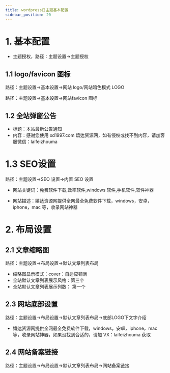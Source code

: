 ```yaml
---
title: wordpress日主题基本配置
sidebar_position: 20
---
```


# 1. 基本配置

- 主题授权，路径：主题设置->主题授权

## 1.1 logo/favicon 图标

路径：主题设置->基本设置->网站 logo/网站暗色模式 LOGO

路径：主题设置->基本设置->网站favicon 图标

## 1.2 全站弹窗公告

- 标题：本站最新公告通知
- 内容：感谢您使用 xd1997.com 嬉达资源网，如有侵权或找不到内容，请加客服微信：laifeizhouma


# 1.3 SEO设置
路径：主题设置->SEO 设置->内置 SEO 设置

- 网站关键词：免费软件下载,效率软件,windows 软件,手机软件,软件神器

- 网站描述：嬉达资源网提供全网最全免费软件下载，windows，安卓，iphone，mac 等，收录网站神器


# 2. 布局设置

## 2.1 文章缩略图
路径：主题设置->布局设置->默认文章列表布局

- 缩略图显示模式：cover：自适应铺满
- 全站默认文章列表展示风格：第三个
- 全站默认文章列表展示列数： 第一个
## 2.3 网站底部设置
路径：主题设置->布局设置->默认文章列表布局->底部LOGO下文字介绍

- 嬉达资源网提供全网最全免费软件下载，windows，安卓，iphone，mac 等，收录网站神器，如果没找到合适的，请加 VX：laifeizhouma 获取

## 2.4 网站备案链接
路径：主题设置->布局设置->默认文章列表布局->网站备案链接
